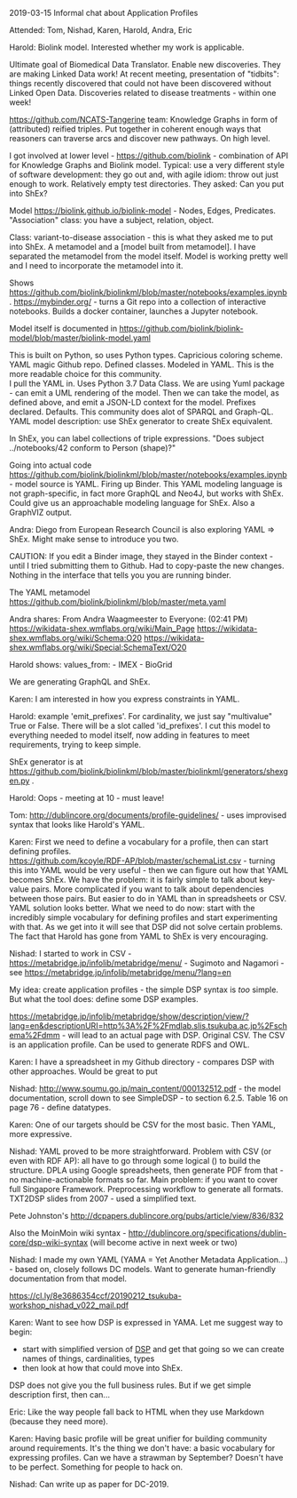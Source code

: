 2019-03-15 Informal chat about Application Profiles

Attended: Tom, Nishad, Karen, Harold, Andra, Eric

Harold: Biolink model.  Interested whether my work is applicable.

Ultimate goal of Biomedical Data Translator.  Enable new discoveries.  They are making Linked Data work!  At recent meeting, presentation of "tidbits": things recently discovered that could not have been discovered without Linked Open Data.  Discoveries related to disease treatments - within one week!

https://github.com/NCATS-Tangerine team: Knowledge Graphs in form of (attributed) reified triples.  Put together in coherent enough ways that reasoners can traverse arcs and discover new pathways.  On high level.

I got involved at lower level - https://github.com/biolink - combination of API for Knowledge Graphs and Biolink model.  Typical: use a very different style of software development: they go out and, with agile idiom: throw out just enough to work.  Relatively empty test directories.  They asked: Can you put into ShEx?

Model https://biolink.github.io/biolink-model - Nodes, Edges, Predicates.  "Association" class: you have a subject, relation, object.

Class: variant-to-disease association - this is what they asked me to put into ShEx.  A metamodel and a [model built from metamodel].  I have separated the metamodel from the model itself.  Model is working pretty well and I need to incorporate the metamodel into it.

Shows https://github.com/biolink/biolinkml/blob/master/notebooks/examples.ipynb . 
https://mybinder.org/ - turns a Git repo into a collection of interactive notebooks.  Builds a docker container, launches a Jupyter notebook.

Model itself is documented in https://github.com/biolink/biolink-model/blob/master/biolink-model.yaml

This is built on Python, so uses Python types.  Capricious coloring scheme. YAML magic Github repo.  Defined classes.  Modeled in YAML.  This is the more readable choice for this community.  
I pull the YAML in.  Uses Python 3.7 Data Class.  We are using Yuml package - can emit a UML rendering of the model.  Then we can take the model, as defined above, and emit a JSON-LD context for the model.  Prefixes declared.  Defaults.  This community does alot of SPARQL and Graph-QL.  YAML model description: use ShEx generator to create ShEx equivalent.

In ShEx, you can label collections of triple expressions.  "Does subject ../notebooks/42 conform to Person (shape)?"

Going into actual code https://github.com/biolink/biolinkml/blob/master/notebooks/examples.ipynb - model source is YAML.  Firing up Binder.  This YAML modeling language is not graph-specific, in fact more GraphQL and Neo4J, but works with ShEx.  Could give us an approachable modeling language for ShEx.  Also a GraphVIZ output.

Andra: Diego from European Research Council is also exploring YAML => ShEx.  Might make sense to introduce you two.  

CAUTION: If you edit a Binder image, they stayed in the Binder context - until I tried submitting them to Github.  Had to copy-paste the new changes.  Nothing in the interface that tells you you are running binder.

The YAML metamodel https://github.com/biolink/biolinkml/blob/master/meta.yaml

Andra shares:
From Andra Waagmeester to Everyone: (02:41 PM)
https://wikidata-shex.wmflabs.org/wiki/Main_Page 
 https://wikidata-shex.wmflabs.org/wiki/Schema:O20
 https://wikidata-shex.wmflabs.org/wiki/Special:SchemaText/O20
 
Harold shows: 
    values_from:
      - IMEX
      - BioGrid

We are generating GraphQL and ShEx.

Karen: I am interested in how you express constraints in YAML.

Harold: example 'emit_prefixes'. For cardinality, we just say "multivalue" True or False.  There will be a slot called 'id_prefixes'.  I cut this model to everything needed to model itself, now adding in features to meet requirements, trying to keep simple.

ShEx generator is at https://github.com/biolink/biolinkml/blob/master/biolinkml/generators/shexgen.py .

Harold: Oops - meeting at 10 - must leave!

Tom: http://dublincore.org/documents/profile-guidelines/ - uses improvised syntax that looks like Harold's YAML.

Karen: First we need to define a vocabulary for a profile, then can start defining profiles.  
https://github.com/kcoyle/RDF-AP/blob/master/schemaList.csv - turning this into YAML would be very useful - then we can figure out how that YAML becomes ShEx.  We have the problem: it is fairly simple to talk about key-value pairs.  More complicated if you want to talk about dependencies between those pairs.  But easier to do in YAML than in spreadsheets or CSV.  YAML solution looks better.  What we need to do now: start with the incredibly simple vocabulary for defining profiles and start experimenting with that.  As we get into it will see that DSP did not solve certain problems.  The fact that Harold has gone from YAML to ShEx is very encouraging.

Nishad: I started to work in CSV - https://metabridge.jp/infolib/metabridge/menu/ - Sugimoto and Nagamori - see https://metabridge.jp/infolib/metabridge/menu/?lang=en

My idea: create application profiles - the simple DSP syntax is _too_ simple.  But what the tool does: define some DSP examples. 

https://metabridge.jp/infolib/metabridge/show/description/view/?lang=en&descriptionURI=http%3A%2F%2Fmdlab.slis.tsukuba.ac.jp%2Fschema%2Fdmm - will lead to an actual page with DSP.  Original CSV.  The CSV is an application profile.  Can be used to generate RDFS and OWL.

Karen: I have a spreadsheet in my Github directory - compares DSP with other approaches.  Would be great to put 

Nishad: http://www.soumu.go.jp/main_content/000132512.pdf - the model documentation, scroll down to see SimpleDSP - to section 6.2.5.  Table 16 on page 76 - define datatypes.  

Karen: One of our targets should be CSV for the most basic. Then YAML, more expressive.

Nishad: YAML proved to be more straightforward.  Problem with CSV (or even with RDF AP): all have to go through some logical () to build the structure.  DPLA using Google spreadsheets, then generate PDF from that - no machine-actionable formats so far.  Main problem: if you want to cover full Singapore Framework.  Preprocessing workflow to generate all formats.  TXT2DSP slides from 2007 - used a simplified text.  

Pete Johnston's http://dcpapers.dublincore.org/pubs/article/view/836/832 

Also the MoinMoin wiki syntax - http://dublincore.org/specifications/dublin-core/dsp-wiki-syntax (will become active in next week or two)

Nishad: I made my own YAML (YAMA = Yet Another Metadata Application...) - based on, closely follows DC models.  Want to generate human-friendly documentation from that model.

https://cl.ly/8e3686354ccf/20190212_tsukuba-workshop_nishad_v022_mail.pdf

Karen: Want to see how DSP is expressed in YAMA.  Let me suggest way to begin: 
* start with simplified version of [DSP](http://dublincore.org/documents/dc-dsp/) and get that going so we can create names of things, cardinalities, types
* then look at how that could move into ShEx.

DSP does not give you the full business rules.  But if we get simple description first, then can...

Eric: Like the way people fall back to HTML when they use Markdown (because they need more).

Karen: Having basic profile will be great unifier for building community around requirements.  It's the thing we don't have: a basic vocabulary for expressing profiles.
Can we have a strawman by September?  Doesn't have to be perfect.  Something for people to hack on.

Nishad: Can write up as paper for DC-2019.
